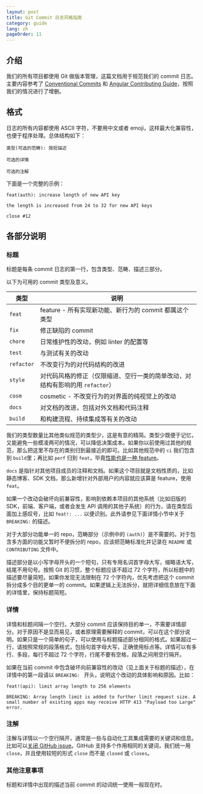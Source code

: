 ```yaml
---
layout: post
title: Git Commit 日志风格指南
category: guide
lang: zh
pageOrder: 11
---
```


## 介绍

我们的所有项目都使用 Git 做版本管理，这篇文档用于规范我们的 commit 日志。主要内容参考了
[Conventional Commits](https://www.conventionalcommits.org) 和 [Angular Contributing Guide](https://github.com/angular/angular/blob/master/CONTRIBUTING.md)，按照我们的情况进行了增删。


## 格式

日志的所有内容都使用 ASCII 字符，不要用中文或者 emoji，这样最大化兼容性，也便于程序处理。总体结构如下：

```
类型(可选的范畴): 简短描述

可选的详情

可选的注解
```

下面是一个完整的示例：

```
feat(auth): increase length of new API key

the length is increased from 24 to 32 for new API keys

close #12
```

## 各部分说明

### 标题

标题是每条 commit 日志的第一行，包含类型、范畴、描述三部分。

以下为可用的 commit 类型及意义。

| 类型       | 说明                                                                          |
|------------|-------------------------------------------------------------------------------|
| `feat`     | feature - 所有实现新功能、新行为的 commit 都属这个类型                        |
| `fix`      | 修正缺陷的 commit                                                             |
| `chore`    | 日常维护性的改动，例如 linter 的配置等                                        |
| `test`     | 与测试有关的改动                                                              |
| `refactor` | 不改变行为的对代码结构的改进                                                  |
| `style`    | 对代码风格的修正（仅限缩进、空行一类的简单改动，对结构有影响的用 `refactor`） |
| `cosm`     | cosmetic - 不改变行为的对界面的纯视觉上的改动                                 |
| `docs`     | 对文档的改进，包括对外文档和代码注释                                          |
| `build`    | 和构建流程、持续集成等有关的改动                                              |

我们的类型数量比其他类似规范的类型少，这是有意的精简。类型少既便于记忆，又能避免一些模凌两可的情况，可以降低决策成本。如果你以前使用过其他的规范，那么把这里不存在的类别归到最接近的即可。比如其他规范中的 `ci` 我们包含到 `build`里；再比如 `perf` 归到 `feat`，毕竟[性能也是一种 feature](https://blog.codinghorror.com/performance-is-a-feature/)。

`docs` 是指针对其他项目成员的注释和文档。如果这个项目就是文档性质的，比如静态博客、SDK 文档，那么新增针对外部用户的内容就应该算是 feature，使用 `feat`。

如果一个改动会破坏向前兼容性，影响到依赖本项目的其他系统（比如旧版的 SDK，前端、客户端，或者会发生 API 调用的其他子系统）的行为，请在类型后面加上感叹号，比如 `feat!: ...` 以便识别。此外请参见下面详情小节中关于 `BREAKING:` 的描述。

对于大部分功能单一的 repo，范畴部分（示例中的 `(auth)`）是不需要的。对于包含多方面的功能又暂时不便拆分的 repo，应该把范畴标准化并记录在 `README` 或 `CONTRIBUTING` 文件中。

描述部分是以小写字母开头的一个短句，只有专用名词首字母大写，缩略语大写，结尾不用句号。按照 Git 的习惯，整个标题应该不超过 72 个字符，所以标题中的描述要尽量简短。如果你发现无法限制在 72 个字符内，优先考虑把这个 commit 拆分成多个目的更单一的 commit。如果逻辑上无法拆分，就把详细信息放在下面的详情里，保持标题简短。

### 详情

详情和标题间隔一个空行。大部分 commit 应该保持目的单一，不需要详情部分。对于原因不是显而易见，或者原理需要解释的 commit，可以在这个部分说明。如果只是一个简单的句子，可以使用与标题描述部分相同的格式。如果超过一行，请按照常规的段落格式，包括句首字母大写，正确使用标点等。详情可以有多行、多段，每行不超过 72 个字符，行尾不要有空格，段落之间用空行隔开。

如果在当前 commit 中包含破坏向前兼容性的改动（见上面关于标题的描述），在详情中的第一段请以 `BREAKING: ` 开头，说明这个改动的具体影响和原因。比如：

```
feat!(api): limit array length to 256 elements

BREAKING: Array length limit is added to further limit request size. A
small number of existing apps may receive HTTP 413 "Payload too Large"
error.
```

### 注解

注解与详情以一个空行隔开，通常是一些与自动化工具集成需要的关键词和信息。比如可以[关闭 GitHub issue](https://help.github.com/en/articles/closing-issues-using-keywords)。GitHub 支持多个作用相同的关键词，我们统一用 `close`，并且使用较短的形式 `close` 而不是 `closed` 或 `closes`。

### 其他注意事项

标题和详情中出现的描述当前 commit 的动词统一使用一般现在时。
